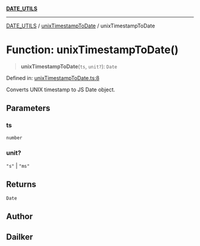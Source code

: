 [**DATE_UTILS**](../../README.md)

***

[DATE_UTILS](../../README.md) / [unixTimestampToDate](../README.md) / unixTimestampToDate

# Function: unixTimestampToDate()

> **unixTimestampToDate**(`ts`, `unit?`): `Date`

Defined in: [unixTimestampToDate.ts:8](https://github.com/dailker/everyutil/blob/d26b9d67d6bfd1ddd7a2a1a3cc3211a1e2d63d08/src/date/unixTimestampToDate.ts#L8)

Converts UNIX timestamp to JS Date object.

## Parameters

### ts

`number`

### unit?

`"s"` | `"ms"`

## Returns

`Date`

## Author

## Dailker
